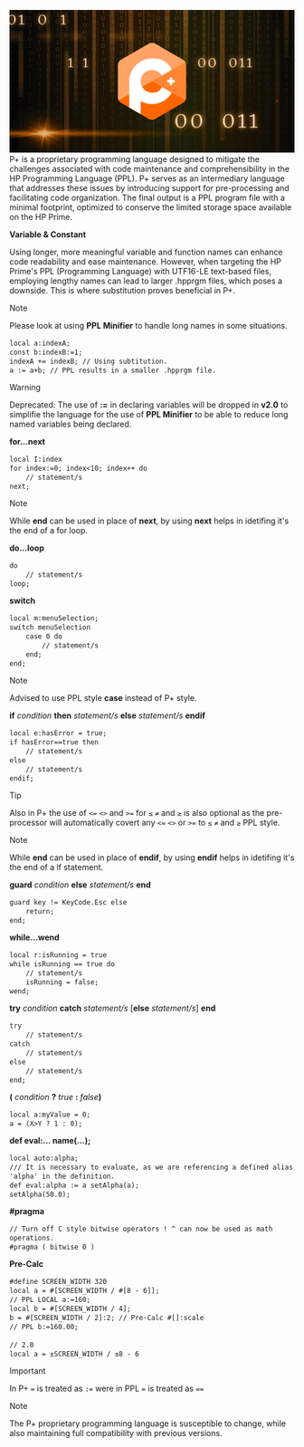 ![Social Preview](https://raw.githubusercontent.com/Insoft-UK/PrimePlus/main/assets/social-preview.png)
P+ is a proprietary programming language designed to mitigate the challenges associated with code maintenance and comprehensibility in the HP Programming Language (PPL). P+ serves as an intermediary language that addresses these issues by introducing support for pre-processing and facilitating code organization. The final output is a PPL program file with a minimal footprint, optimized to conserve the limited storage space available on the HP Prime.

**Variable & Constant**

Using longer, more meaningful variable and function names can enhance code readability and ease maintenance. However, when targeting the HP Prime's PPL (Programming Language) with UTF16-LE text-based files, employing lengthy names can lead to larger .hpprgm files, which poses a downside. This is where substitution proves beneficial in P+.

> [!NOTE]
Please look at using **PPL Minifier** to handle long names in some situations.
>
```
local a:indexA;
const b:indexB:=1;
indexA += indexB; // Using subtitution.
a := a+b; // PPL results in a smaller .hpprgm file.
```
> [!WARNING]
Deprecated: The use of **:=** in declaring variables will be dropped in **v2.0** to simplifie the language for the use of **PPL Minifier** to be able to reduce long named variables being declared.



**for...next**
```
local I:index
for index:=0; index<10; index++ do
    // statement/s
next;
```
> [!NOTE]
While **end** can be used in place of **next**, by using **next** helps in idetifing it's the end of a for loop.

**do...loop**
```
do
    // statement/s
loop;
```


**switch**
```
local m:menuSelection;
switch menuSelection
    case 0 do
        // statement/s
    end;
end;
```
> [!NOTE]
Advised to use PPL style **case** instead of P+ style.


**if** _condition_ **then** _statement/s_ **else** _statement/s_ **endif**
```
local e:hasError = true;
if hasError==true then
    // statement/s
else
    // statement/s
endif;
```
> [!TIP]
Also in P+ the use of `<=` `<>` and `>=` for `≤` `≠` and `≥` is also optional as the pre-processor will automatically covert any `<=` `<>` or `>=` to `≤` `≠` and `≥` PPL style.

> [!NOTE]
While **end** can be used in place of **endif**, by using **endif** helps in idetifing it's the end of a if statement.

**guard** _condition_ **else** _statement/s_ **end**
```
guard key != KeyCode.Esc else
    return;
end;
```


**while...wend**
```
local r:isRunning = true
while isRunning == true do
    // statement/s
    isRunning = false;
wend;
```


**try** _condition_ **catch** _statement/s_ [**else** _statement/s_] **end**
```
try
    // statement/s
catch
    // statement/s
else
    // statement/s
end;
```


**(** _condition_ **?** _true_ **:** _false_**)**
```
local a:myValue = 0;
a = (X>Y ? 1 : 0);
```


**def eval:... name(...);**
```
local auto:alpha;
/// It is necessary to evaluate, as we are referencing a defined alias 'alpha' in the definition.
def eval:alpha := a setAlpha(a);
setAlpha(50.0);
```


**#pragma**
```
// Turn off C style bitwise operators ! ^ can now be used as math operations.
#pragma ( bitwise 0 )
```


**Pre-Calc**
```
#define SCREEN_WIDTH 320
local a = #[SCREEN_WIDTH / #[8 - 6]];
// PPL LOCAL a:=160;
local b = #[SCREEN_WIDTH / 4];
b = #[SCREEN_WIDTH / 2]:2; // Pre-Calc #[]:scale
// PPL b:=160.00;

// 2.0
local a = ±SCREEN_WIDTH / ±8 - 6
```


> [!IMPORTANT]
In P+ `=` is treated as `:=` were in PPL `=` is treated as `==`

>[!NOTE]
The P+ proprietary programming language is susceptible to change, while also maintaining full compatibility with previous versions.
